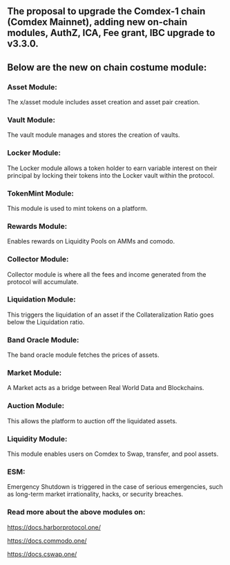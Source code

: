 ## The proposal to upgrade the Comdex-1 chain (Comdex Mainnet), adding new on-chain modules, AuthZ, ICA, Fee grant, IBC upgrade to v3.3.0. 

## Below are the new on chain costume module:

### Asset Module: 
The x/asset module includes asset creation and asset pair creation.

### Vault Module: 
The vault module manages and stores the creation of vaults.

### Locker Module: 
The Locker module allows a token holder to earn variable interest on their principal by locking their tokens into the Locker vault within the protocol. 

### TokenMint Module: 
This module is used to mint tokens on a platform.

### Rewards Module: 
Enables rewards on Liquidity Pools on AMMs and comodo.

### Collector Module: 
Collector module is where all the fees and income generated from the protocol will accumulate.

### Liquidation Module: 
This triggers the liquidation of an asset if the Collateralization Ratio goes below the Liquidation ratio.

### Band Oracle Module: 
The band oracle module fetches the prices of assets.

### Market Module: 
A Market acts as a bridge between Real World Data and Blockchains.

### Auction Module: 
This allows the platform to auction off the liquidated assets.

### Liquidity Module: 
This module enables users on Comdex to Swap, transfer, and pool assets.

### ESM: 
Emergency Shutdown is triggered in the case of serious emergencies, such as long-term market irrationality, hacks, or security breaches.


### Read more about the above modules on: 

https://docs.harborprotocol.one/

https://docs.commodo.one/

https://docs.cswap.one/
